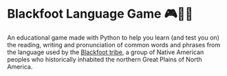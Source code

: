 
# Blackfoot Language Game 🎮👨‍🏫

An educational game made with Python to help you learn (and test you on) the reading, writing and pronunciation of common words and phrases from the language used by the [Blackfoot tribe](https://en.wikipedia.org/wiki/Blackfoot_Confederacy), a group of Native American peoples who historically inhabited the northern Great Plains of North America.
